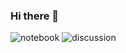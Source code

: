### Hi there 👋

<!--
**lordoz234/lordoz234** is a ✨ _special_ ✨ repository because its `README.md` (this file) appears on your GitHub profile.

Here are some ideas to get you started:

- 🔭 I’m currently working on ...
- 🌱 I’m currently learning ...
- 👯 I’m looking to collaborate on ...
- 🤔 I’m looking for help with ...
- 💬 Ask me about ...
- 📫 How to reach me: ...
- 😄 Pronouns: ...
- ⚡ Fun fact: ...
-->


![notebook](https://road-to-kaggle-grandmaster.vercel.app/api/badges/lordozvlad/notebook/light)
![discussion](https://road-to-kaggle-grandmaster.vercel.app/api/badges/lordozvlad/discussion/light)
